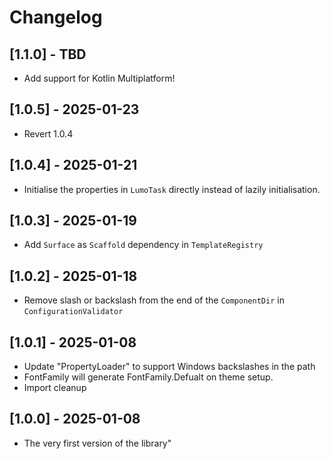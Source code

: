 # Changelog

## [1.1.0] - TBD
- Add support for Kotlin Multiplatform!

## [1.0.5] - 2025-01-23
- Revert 1.0.4

## [1.0.4] - 2025-01-21
- Initialise the properties in `LumoTask` directly instead of lazily initialisation. 

## [1.0.3] - 2025-01-19
- Add `Surface` as `Scaffold` dependency in `TemplateRegistry`

## [1.0.2] - 2025-01-18
- Remove slash or backslash from the end of the `ComponentDir` in `ConfigurationValidator`

## [1.0.1] - 2025-01-08
- Update "PropertyLoader" to support Windows backslashes in the path
- FontFamily will generate FontFamily.Defualt on theme setup.
- Import cleanup

## [1.0.0] - 2025-01-08
- The very first version of the library" 
